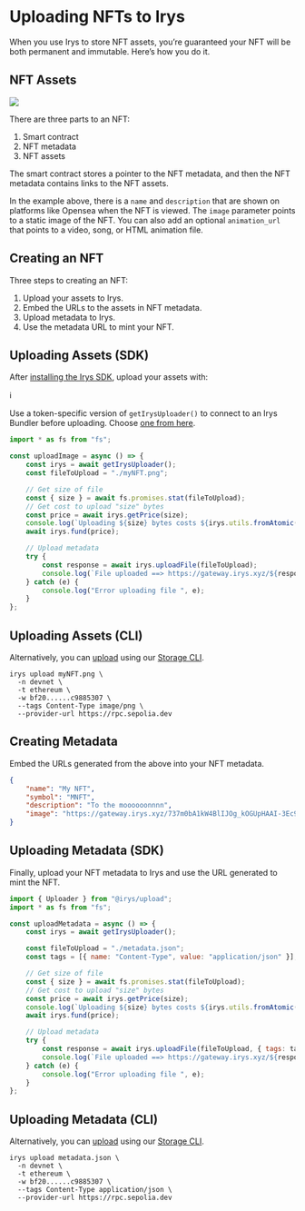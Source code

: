 # Uploading NFTs to Irys

When you use Irys to store NFT assets, you’re guaranteed your NFT will be both permanent and immutable. Here’s how you do it.

## NFT Assets

![](https://docs.irys.xyz/build/guides/nfts/nft-metadata.png)

There are three parts to an NFT:

1. Smart contract
2. NFT metadata
3. NFT assets

The smart contract stores a pointer to the NFT metadata, and then the NFT metadata contains links to the NFT assets.

In the example above, there is a `name` and `description` that are shown on platforms like Opensea when the NFT is viewed. The `image` parameter points to a static image of the NFT. You can also add an optional `animation_url` that points to a video, song, or HTML animation file.

## Creating an NFT

Three steps to creating an NFT:

1. Upload your assets to Irys.
2. Embed the URLs to the assets in NFT metadata.
3. Upload metadata to Irys.
4. Use the metadata URL to mint your NFT.

## Uploading Assets (SDK)

After [installing the Irys SDK](https://docs.irys.xyz/build/d/sdk/setup), upload your assets with:

ℹ️

Use a token-specific version of `getIrysUploader()` to connect to an Irys Bundler before uploading. Choose [one from here](https://docs.irys.xyz/build/d/sdk/setup).

```js
import * as fs from "fs";

const uploadImage = async () => {
	const irys = await getIrysUploader();
	const fileToUpload = "./myNFT.png";

	// Get size of file
	const { size } = await fs.promises.stat(fileToUpload);
	// Get cost to upload "size" bytes
	const price = await irys.getPrice(size);
	console.log(`Uploading ${size} bytes costs ${irys.utils.fromAtomic(price)} ${token}`);
	await irys.fund(price);

	// Upload metadata
	try {
		const response = await irys.uploadFile(fileToUpload);
		console.log(`File uploaded ==> https://gateway.irys.xyz/${response.id}`);
	} catch (e) {
		console.log("Error uploading file ", e);
	}
};
```

## Uploading Assets (CLI)

Alternatively, you can [upload](https://docs.irys.xyz/build/d/storage-cli/commands/upload) using our [Storage CLI](https://docs.irys.xyz/build/d/storage-cli/installation).

```console
irys upload myNFT.png \
  -n devnet \
  -t ethereum \
  -w bf20......c9885307 \
  --tags Content-Type image/png \
  --provider-url https://rpc.sepolia.dev
```

## Creating Metadata

Embed the URLs generated from the above into your NFT metadata.

```json
{
	"name": "My NFT",
	"symbol": "MNFT",
	"description": "To the moooooonnnn",
	"image": "https://gateway.irys.xyz/737m0bA1kW4BlIJOg_kOGUpHAAI-3Ec9bdo8S_xTFKI"
}
```

## Uploading Metadata (SDK)

Finally, upload your NFT metadata to Irys and use the URL generated to mint the NFT.

```js
import { Uploader } from "@irys/upload";
import * as fs from "fs";

const uploadMetadata = async () => {
	const irys = await getIrysUploader();

	const fileToUpload = "./metadata.json";
	const tags = [{ name: "Content-Type", value: "application/json" }];

	// Get size of file
	const { size } = await fs.promises.stat(fileToUpload);
	// Get cost to upload "size" bytes
	const price = await irys.getPrice(size);
	console.log(`Uploading ${size} bytes costs ${irys.utils.fromAtomic(price)} ${token}`);
	await irys.fund(price);

	// Upload metadata
	try {
		const response = await irys.uploadFile(fileToUpload, { tags: tags });
		console.log(`File uploaded ==> https://gateway.irys.xyz/${response.id}`);
	} catch (e) {
		console.log("Error uploading file ", e);
	}
};
```

## Uploading Metadata (CLI)

Alternatively, you can [upload](https://docs.irys.xyz/build/d/storage-cli/commands/upload) using our [Storage CLI](https://docs.irys.xyz/build/d/storage-cli/installation).

```console
irys upload metadata.json \
  -n devnet \
  -t ethereum \
  -w bf20......c9885307 \
  --tags Content-Type application/json \
  --provider-url https://rpc.sepolia.dev
```
